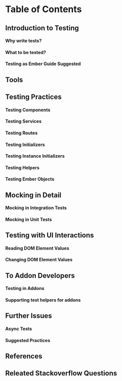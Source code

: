 # Table of Contents
## Introduction to Testing
#### Why write tests?
#### What to be tested?
#### Testing as Ember Guide Suggested
## Tools
## Testing Practices
#### Testing Components
#### Testing Services
#### Testing Routes
#### Testing Initializers
#### Testing Instance Initializers
#### Testing Helpers
#### Testing Ember Objects
## Mocking in Detail
#### Mocking in Integration Tests
#### Mocking in Unit Tests
## Testing with UI Interactions
#### Reading DOM Element Values
#### Changing DOM Element Values
## To Addon Developers
#### Testing in Addons
#### Supporting test helpers for addons
## Further Issues
#### Async Tests
#### Suggested Practices
## References
## Releated Stackoverflow Questions
